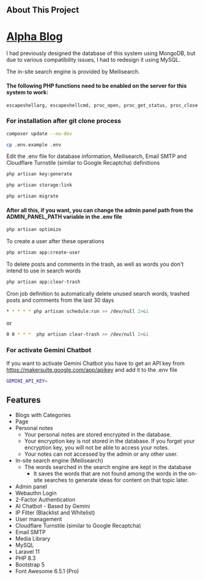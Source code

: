 ## About This Project
# <a href="https://alphablog.dev>" target="_blank">Alpha Blog</a>

I had previously designed the database of this system using MongoDB, but due to various compatibility issues, I had to redesign it using MySQL.

The in-site search engine is provided by Meilisearch.


#### The following PHP functions need to be enabled on the server for this system to work:

```bash
escapeshellarg, escapeshellcmd, proc_open, proc_get_status, proc_close 
```

### For installation after git clone process

```bash
composer update --no-dev
```

```bash
cp .env.example .env
```

Edit the .env file for database information, Meilisearch, Email SMTP and Cloudflare Turnstile (similar to Google Recaptcha) definitions

```bash
php artisan key:generate
```

```bash
php artisan storage:link
```

```bash
php artisan migrate
```

#### After all this, if you want, you can change the admin panel path from the ADMIN_PANEL_PATH variable in the .env file

```bash
php artisan optimize
```

To create a user after these operations

```bash
php artisan app:create-user
```

To delete posts and comments in the trash, as well as words you don't intend to use in search words

```bash
php artisan app:clear-trash
```

Cron job definition to automatically delete unused search words, trashed posts and comments from the last 30 days

```bash
* * * * * php artisan schedule:run >> /dev/null 2>&1
```

or
```bash
0 0 * * *  php artisan clear-trash >> /dev/null 2>&1
```

### For activate Gemini Chatbot
If you want to activate Gemini Chatbot you have to get an API key from https://makersuite.google.com/app/apikey and add it to the .env file

```bash
GEMINI_API_KEY=
```

## Features
- Blogs with Categories
- Page
- Personal notes
  - Your personal notes are stored encrypted in the database.
  - Your encryption key is not stored in the database. If you forget your encryption key, you will not be able to access your notes. 
  - Your notes can not accessed by the admin or any other user.
- In-site search engine (Meilisearch)
  - The words searched in the search engine are kept in the database
    - It saves the words that are not found among the words in the on-site searches to generate ideas for content on that topic later.
- Admin panel
- Webauthn Login
- 2-Factor Authentication
- AI Chatbot - Based by Gemini
- IP Filter (Blacklist and Whitelist)
- User management
- Cloudflare Turnstile (similar to Google Recaptcha)
- Email SMTP
- Media Library
- MySQL
- Laravel 11
- PHP 8.3
- Bootstrap 5
- Font Awesome 6.5.1 (Pro)

